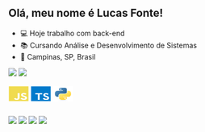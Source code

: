 ## Olá, meu nome é Lucas Fonte!

- 💻 Hoje trabalho com back-end
- 📚 Cursando Análise e Desenvolvimento de Sistemas
- 📌 Campinas, SP, Brasil

<div>
  <img height="180em" src="https://github-readme-stats.vercel.app/api?username=lucasfontebr&show_icons=true&theme=dark&include_all_commits=true&count_private=true"/>
  <img height="180em" src="https://github-readme-stats.vercel.app/api/top-langs/?username=lucasfontebr&layout=compact&langs_count=16&theme=dark"/>
</div>
  
<div style="display: inline_block"><br>
  <img align="center" alt="Lucas-Js" height="30" width="40" src="https://raw.githubusercontent.com/devicons/devicon/master/icons/javascript/javascript-plain.svg">
  <img align="center" alt="Lucas-Ts" height="30" width="40" src="https://raw.githubusercontent.com/devicons/devicon/master/icons/typescript/typescript-plain.svg">
  <img align="center" alt="Lucas-Python" height="30" width="40" src="https://raw.githubusercontent.com/devicons/devicon/master/icons/python/python-original.svg">
</div>
  
##
  
<div>
  <a href="https://twitter.com/lucasfontebr" target="_blank"><img src="https://img.shields.io/badge/-twitter-%230077B5?style=for-the-badge&logo=twitter&logoColor=white" target="_blank"></a>
  <a href="https://www.instagram.com/lucasfontebr/" target="_blank"><img src="https://img.shields.io/badge/-Instagram-%23E4405F?style=for-the-badge&logo=instagram&logoColor=white" target="_blank"></a>
  <a href="https://www.linkedin.com/in/lucasfontebr/" target="_blank"><img src="https://img.shields.io/badge/-LinkedIn-%230077B5?style=for-the-badge&logo=linkedin&logoColor=white" target="_blank"></a>
  <a href="https://www.reddit.com/user/LucasFonteBR" target="_blank"><img src="https://img.shields.io/badge/-Reddit-%23E4405F?style=for-the-badge&logo=reddit&logoColor=white" target="_blank"></a>
</div>
